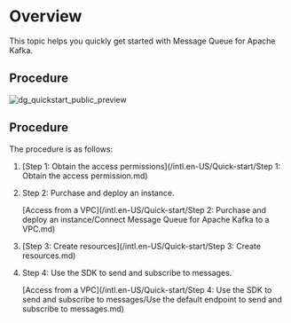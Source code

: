 # Overview

This topic helps you quickly get started with Message Queue for Apache Kafka.

## Procedure

![dg_quickstart_public_preview ](../images/p93497.png "Quick start for Message Queue for Apache Kafka")

## Procedure

The procedure is as follows:

1.  [Step 1: Obtain the access permissions](/intl.en-US/Quick-start/Step 1: Obtain the access permission.md)
2.  Step 2: Purchase and deploy an instance.

    [Access from a VPC](/intl.en-US/Quick-start/Step 2: Purchase and deploy an instance/Connect Message Queue for Apache Kafka to a VPC.md)

3.  [Step 3: Create resources](/intl.en-US/Quick-start/Step 3: Create resources.md)
4.  Step 4: Use the SDK to send and subscribe to messages.

    [Access from a VPC](/intl.en-US/Quick-start/Step 4: Use the SDK to send and subscribe to messages/Use the default endpoint to send and subscribe to messages.md)


